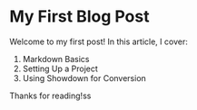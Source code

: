 # My First Blog Post

Welcome to my first post! In this article, I cover:

1. Markdown Basics
2. Setting Up a Project
3. Using Showdown for Conversion

Thanks for reading!ss